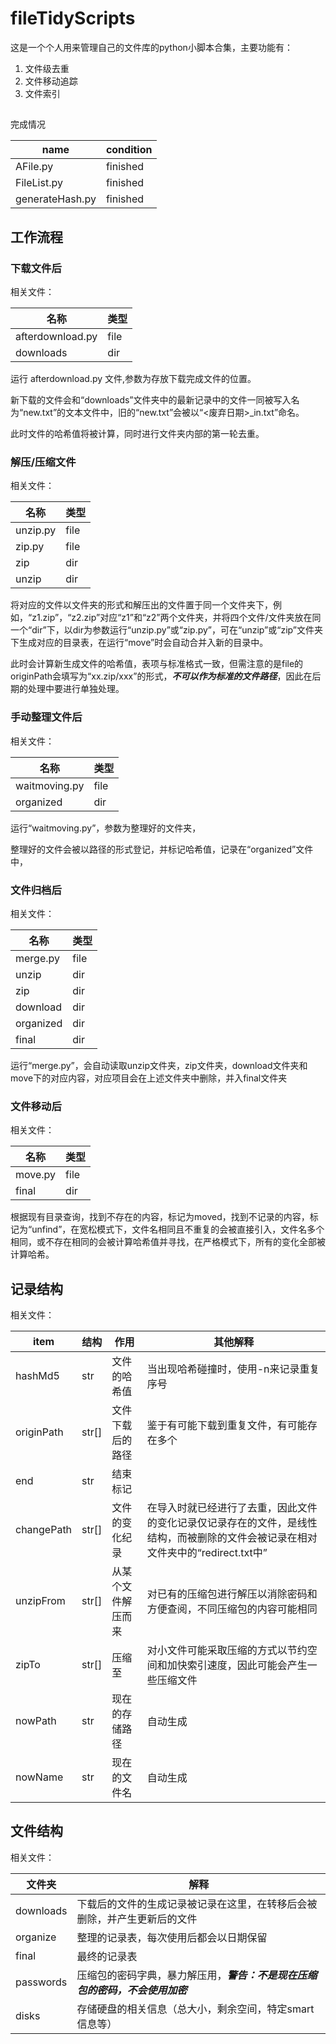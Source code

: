 # fileTidyScripts

这是一个个人用来管理自己的文件库的python小脚本合集，主要功能有：
1. 文件级去重
2. 文件移动追踪
3. 文件索引
##
完成情况

|name|condition|
|---|---|
|AFile.py|finished|
|FileList.py|finished|
|generateHash.py|finished|

## 工作流程
### 下载文件后
相关文件：

|名称|类型|
|---|---|
|afterdownload.py|file|
|downloads|dir|

运行 afterdownload.py 文件,参数为存放下载完成文件的位置。

新下载的文件会和“downloads”文件夹中的最新记录中的文件一同被写入名为“new.txt”的文本文件中，旧的“new.txt”会被以“<废弃日期>_in.txt”命名。

此时文件的哈希值将被计算，同时进行文件夹内部的第一轮去重。

### 解压/压缩文件
相关文件：

|名称|类型|
|---|---|
|unzip.py|file|
|zip.py|file|
|zip|dir|
|unzip|dir|

将对应的文件以文件夹的形式和解压出的文件置于同一个文件夹下，例如，“z1.zip”，“z2.zip”对应“z1”和“z2”两个文件夹，并将四个文件/文件夹放在同一个“dir”下，以dir为参数运行“unzip.py”或“zip.py”，可在“unzip”或“zip”文件夹下生成对应的目录表，在运行“move”时会自动合并入新的目录中。

此时会计算新生成文件的哈希值，表项与标准格式一致，但需注意的是file的originPath会填写为“xx.zip/xxx”的形式，***不可以作为标准的文件路径***，因此在后期的处理中要进行单独处理。

### 手动整理文件后
相关文件：

|名称|类型|
|---|---|
|waitmoving.py|file|
|organized|dir|
运行“waitmoving.py”，参数为整理好的文件夹，

整理好的文件会被以路径的形式登记，并标记哈希值，记录在“organized”文件中，

### 文件归档后
相关文件：

|名称|类型|
|---|---|
|merge.py|file|
|unzip|dir|
|zip|dir|
|download|dir|
|organized|dir|
|final|dir|
运行“merge.py”，会自动读取unzip文件夹，zip文件夹，download文件夹和move下的对应内容，对应项目会在上述文件夹中删除，并入final文件夹
### 文件移动后
相关文件：

|名称|类型|
|---|---|
|move.py|file|
|final|dir|

根据现有目录查询，找到不存在的内容，标记为moved，找到不记录的内容，标记为“unfind”，在宽松模式下，文件名相同且不重复的会被直接引入，文件名多个相同，或不存在相同的会被计算哈希值并寻找，在严格模式下，所有的变化全部被计算哈希。

## 记录结构
相关文件：

|item       |结构   |作用               |其他解释|
|---        |---    |---                |---|
|hashMd5    |str    |文件的哈希值       |当出现哈希碰撞时，使用-n来记录重复序号|
|originPath |str[]  |文件下载后的路径   |鉴于有可能下载到重复文件，有可能存在多个|
|end        |str    |结束标记           |   |
|changePath |str[]  |文件的变化纪录     |在导入时就已经进行了去重，因此文件的变化记录仅记录存在的文件，是线性结构，而被删除的文件会被记录在相对文件夹中的“redirect.txt中”   |
|unzipFrom  |str[]  |从某个文件解压而来 |对已有的压缩包进行解压以消除密码和方便查阅，不同压缩包的内容可能相同|
|zipTo      |str[]  |压缩至             |对小文件可能采取压缩的方式以节约空间和加快索引速度，因此可能会产生一些压缩文件|
|nowPath    |str    |现在的存储路径     |自动生成|
|nowName    |str    |现在的文件名       |自动生成|

## 文件结构
相关文件：

|文件夹|解释|
|---|---|
|downloads  |下载后的文件的生成记录被记录在这里，在转移后会被删除，并产生更新后的文件|
|organize   |整理的记录表，每次使用后都会以日期保留|
|final      |最终的记录表|
|passwords  |压缩包的密码字典，暴力解压用，***警告：不是现在压缩包的密码，不会使用加密***   |
|disks      |存储硬盘的相关信息（总大小，剩余空间，特定smart信息等）|
